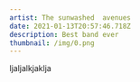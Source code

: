 ```yaml
---
artist: The sunwashed  avenues
date: 2021-01-13T20:57:46.718Z
description: Best band ever
thumbnail: /img/0.png
---
```

ljaljalkjaklja